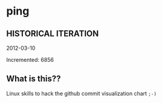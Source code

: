 # ping

## HISTORICAL ITERATION
2012-03-10

Incremented: 6856

## What is this?? 
Linux skills to hack the github commit visualization chart `;-)`
